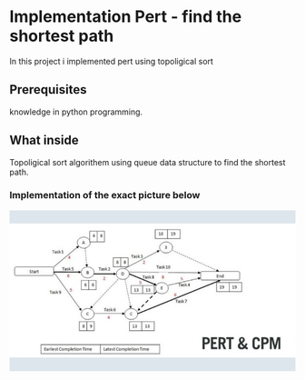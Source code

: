# Implementation Pert - find the shortest path

In this project i implemented pert using topoligical sort 

## Prerequisites

knowledge in python programming.

## What inside
 
 Topoligical sort algorithem using queue data structure to find the shortest path.
 
### Implementation of the exact picture below

![](images/Pert.jpg)
